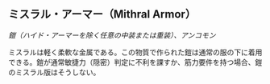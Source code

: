 ## ミスラル・アーマー（Mithral Armor）
*鎧（ハイド・アーマーを除く任意の中装または重装）、アンコモン*

ミスラルは軽く柔軟な金属である。この物質で作られた鎧は通常の服の下に着用できる。鎧が通常敏捷力（隠密）判定に不利を課すか、筋力要件を持つ場合、鎧のミスラル版はそうしない。